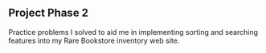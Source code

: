 ## Project Phase 2

Practice problems I solved to aid me in implementing sorting and searching features into my Rare Bookstore inventory web site.
